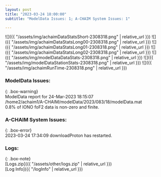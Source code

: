 ```yaml
---
layout: post
title: "2023-03-24 18:00:00"
subtitle: "ModelData Issues: 1; A-CHAIM System Issues: 1"

---
```


![]({{ "/assets/img/achaimDataStatsShort-2308318.png" | relative_url }})
![]({{ "/assets/img/achaimDataStatsLong00-2308318.png" | relative_url }})
![]({{ "/assets/img/achaimDataStatsLong01-2308318.png" | relative_url }})
![]({{ "/assets/img/achaimDataStatsLong02-2308318.png" | relative_url }})
![]({{ "/assets/img/modelDataDataStats-2308318.png" | relative_url }})
![]({{ "/assets/img/modelDataStationStats-2308318.png" | relative_url }})
![]({{ "/assets/img/achaimRunTime-2308318.png" | relative_url }})


### ModelData Issues:  
  
{: .box-warning}  
 ModelData report for 24-Mar-2023 18:15:07   
 /home2/achaim1/A-CHAIM/modelData/2023/083/18/modelData.mat   
 0.8% of IONO foF2 data is non-zero and finite.   
  
### A-CHAIM System Issues:  
  
{: .box-error}  
2023-03-24 17:34:09 downloadProton has restarted.  

### Logs:  
  
{: .box-note}  
[Logs.zip]({{ "/assets/other/logs.zip" | relative_url }})  
[Log Info]({{ "/logInfo" | relative_url }})  
